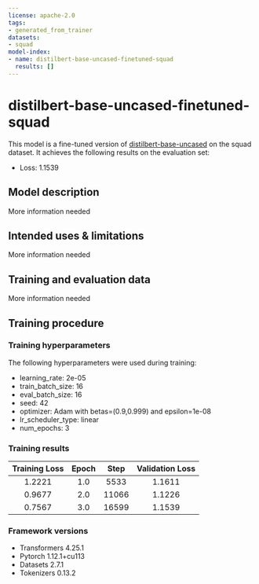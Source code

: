 ```yaml
---
license: apache-2.0
tags:
- generated_from_trainer
datasets:
- squad
model-index:
- name: distilbert-base-uncased-finetuned-squad
  results: []
---
```


<!-- This model card has been generated automatically according to the information the Trainer had access to. You
should probably proofread and complete it, then remove this comment. -->

# distilbert-base-uncased-finetuned-squad

This model is a fine-tuned version of [distilbert-base-uncased](https://huggingface.co/distilbert-base-uncased) on the squad dataset.
It achieves the following results on the evaluation set:
- Loss: 1.1539

## Model description

More information needed

## Intended uses & limitations

More information needed

## Training and evaluation data

More information needed

## Training procedure

### Training hyperparameters

The following hyperparameters were used during training:
- learning_rate: 2e-05
- train_batch_size: 16
- eval_batch_size: 16
- seed: 42
- optimizer: Adam with betas=(0.9,0.999) and epsilon=1e-08
- lr_scheduler_type: linear
- num_epochs: 3

### Training results

| Training Loss | Epoch | Step  | Validation Loss |
|:-------------:|:-----:|:-----:|:---------------:|
| 1.2221        | 1.0   | 5533  | 1.1611          |
| 0.9677        | 2.0   | 11066 | 1.1226          |
| 0.7567        | 3.0   | 16599 | 1.1539          |


### Framework versions

- Transformers 4.25.1
- Pytorch 1.12.1+cu113
- Datasets 2.7.1
- Tokenizers 0.13.2
